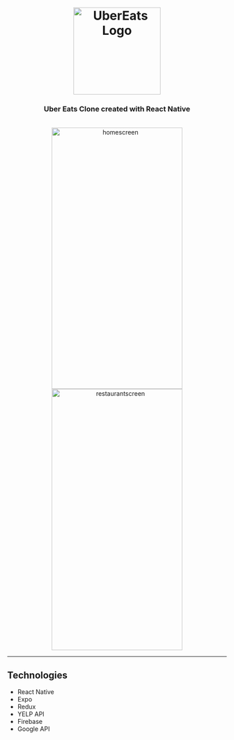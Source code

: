 <h1 align="center">
  <img width="200px" src="https://upload.wikimedia.org/wikipedia/commons/thumb/b/b3/Uber_Eats_2020_logo.svg/1280px-Uber_Eats_2020_logo.svg.png" alt="UberEats Logo" />
  <br />
</h1>

<h3 align="center">
   Uber  Eats Clone created with React Native</a>
</h3>

<div style="display: inline_block" align="center"><br>
  <img width="300px" height="600px" style="object-fit: contain" src="https://user-images.githubusercontent.com/75967993/201351909-66954258-36c6-4221-84e9-134ebb187af6.png" alt="homescreen"/>
  <img width="300px" height="600px"" style="object-fit: contain" src="https://user-images.githubusercontent.com/75967993/201351917-bc4906a0-0b48-4a84-b9c9-c852309a6c81.png" alt="restaurantscreen" />
</div>

---

## Technologies

- React Native
- Expo
- Redux
- YELP API
- Firebase
- Google API
